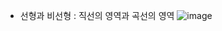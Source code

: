 * 선형과 비선형 : 직선의 영역과 곡선의 영역
![image](https://github.com/seungye-kwak/til_log/assets/112370282/a8ba27c4-d024-443b-b8ef-00c2330e2e04)

